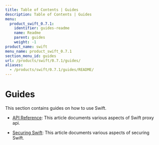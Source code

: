 ```yaml
---
title: Table of Contents | Guides
description: Table of Contents | Guides
menu:
  product_swift_0.7.1:
    identifier: guides-readme
    name: Readme
    parent: guides
    weight: -1
product_name: swift
menu_name: product_swift_0.7.1
section_menu_id: guides
url: /products/swift/0.7.1/guides/
aliases:
  - /products/swift/0.7.1/guides/README/
---
```


# Guides

This section contains guides on how to use Swift.

- [API Reference](/docs/guides/api.md): This article documents various aspects of Swift proxy api.

- [Securing Swift](/docs/guides/security.md): This article documents various aspects of securing Swift.
